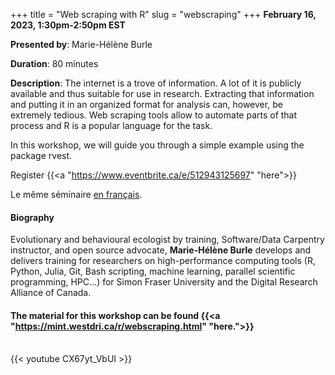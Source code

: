 +++
title = "Web scraping with R"
slug = "webscraping"
+++
**February 16, 2023, 1:30pm-2:50pm EST**

**Presented by**: Marie-Hélène Burle

**Duration**: 80 minutes

**Description**: The internet is a trove of information. A lot of it is publicly available and thus suitable
for use in research. Extracting that information and putting it in an organized format for analysis can,
however, be extremely tedious. Web scraping tools allow to automate parts of that process and R is a popular
language for the task.

In this workshop, we will guide you through a simple example using the package rvest.

Register {{<a "https://www.eventbrite.ca/e/512943125697" "here">}}

Le même séminaire [en français](/webscrapingfr).

#### Biography

Evolutionary and behavioural ecologist by training, Software/Data Carpentry instructor, and open source advocate, **Marie-Hélène Burle** develops and delivers training for researchers on high-performance computing tools (R, Python, Julia, Git, Bash scripting, machine learning, parallel scientific programming, HPC…) for Simon Fraser University and the Digital Research Alliance of Canada.

#### The material for this workshop can be found {{<a "https://mint.westdri.ca/r/webscraping.html" "here.">}}

<br>
{{< youtube CX67yt_VbUI >}}
